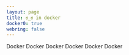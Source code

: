 ```yaml
---
layout: page
title: ಠ_ಠ in docker
docker0: true
webring: false
---
```


Docker Docker Docker Docker Docker Docker
